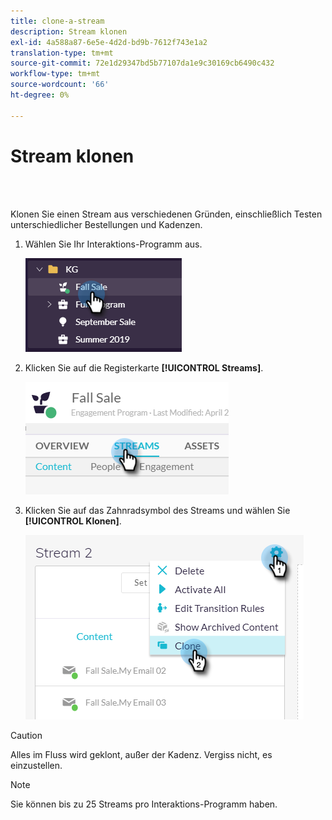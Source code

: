 ```yaml
---
title: clone-a-stream
description: Stream klonen
exl-id: 4a588a87-6e5e-4d2d-bd9b-7612f743e1a2
translation-type: tm+mt
source-git-commit: 72e1d29347bd5b77107da1e9c30169cb6490c432
workflow-type: tm+mt
source-wordcount: '66'
ht-degree: 0%

---
```


# Stream klonen

<br> 

Klonen Sie einen Stream aus verschiedenen Gründen, einschließlich Testen unterschiedlicher Bestellungen und Kadenzen.

1. Wählen Sie Ihr Interaktions-Programm aus.

   ![Bild eins](/help/sky/assets/engagement-programs/clone-a-stream/clone-a-stream-1.png)

1. Klicken Sie auf die Registerkarte **[!UICONTROL Streams]**.

   ![Bild zwei](/help/sky/assets/engagement-programs/clone-a-stream/clone-a-stream-2.png)

1. Klicken Sie auf das Zahnradsymbol des Streams und wählen Sie **[!UICONTROL Klonen]**.

   ![Bild drei](/help/sky/assets/engagement-programs/clone-a-stream/clone-a-stream-3.png)

>[!CAUTION]
>
>Alles im Fluss wird geklont, außer der Kadenz. Vergiss nicht, es einzustellen.

>[!NOTE]
>
>Sie können bis zu 25 Streams pro Interaktions-Programm haben.
